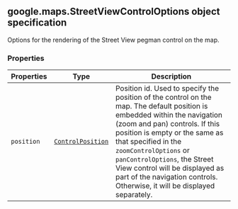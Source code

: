<h2 id="StreetViewControlOptions">google.maps.StreetViewControlOptions object specification</h2>
<p>Options for the rendering of the Street View pegman control on the map.</p><h3>Properties</h3><table summary="interface StreetViewControlOptions - Properties" width="100%">
<thead>
<tr><th>Properties</th>
<th>Type</th>
<th>Description</th>
</tr></thead>
<tbody>
<tr>
<td><code>position</code></td>
<td><code><a href="https://github.com/amenadiel/google-maps-documentation/blob/master/docs/ControlPosition.md">ControlPosition</a></code></td>
<td>Position id. Used to specify the position of the control on the map. The default position is embedded within the navigation (zoom and pan) controls. If this position is empty or the same as that specified in the <code>zoomControlOptions</code> or <code>panControlOptions</code>, the Street View control will be displayed as part of the navigation controls. Otherwise, it will be displayed separately.</td>
</tr>
</tbody>
</table>